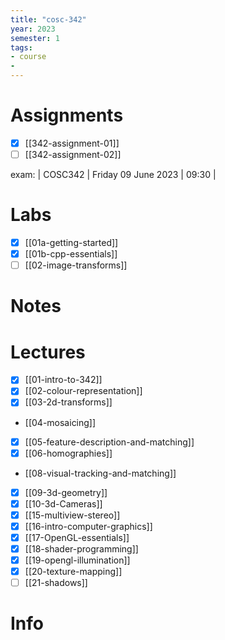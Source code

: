 ```yaml
---
title: "cosc-342"
year: 2023
semester: 1
tags: 
- course
- 
---
```

# Assignments

- [x] [[342-assignment-01]]
- [ ] [[342-assignment-02]]

exam: | COSC342 | Friday 09 June 2023 | 09:30 |


# Labs

- [x] [[01a-getting-started]]
- [x] [[01b-cpp-essentials]]
- [ ] [[02-image-transforms]]

# Notes

# Lectures
- [x] [[01-intro-to-342]]
- [x] [[02-colour-representation]]
- [x] [[03-2d-transforms]]
- [[04-mosaicing]]
- [x] [[05-feature-description-and-matching]]
- [x] [[06-homographies]]
- [[08-visual-tracking-and-matching]]
- [x] [[09-3d-geometry]]
- [x] [[10-3d-Cameras]]
- [x] [[15-multiview-stereo]]
- [x] [[16-intro-computer-graphics]]
- [x] [[17-OpenGL-essentials]]
- [x] [[18-shader-programming]]
- [x] [[19-opengl-illumination]]
- [x] [[20-texture-mapping]]
- [ ] [[21-shadows]]

# Info

